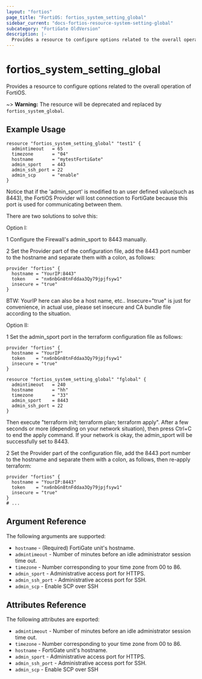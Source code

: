 ```yaml
---
layout: "fortios"
page_title: "FortiOS: fortios_system_setting_global"
sidebar_current: "docs-fortios-resource-system-setting-global"
subcategory: "FortiGate OldVersion"
description: |-
  Provides a resource to configure options related to the overall operation of FortiOS.
---
```


# fortios_system_setting_global

Provides a resource to configure options related to the overall operation of FortiOS.

~> **Warning:** The resource will be deprecated and replaced by `fortios_system_global`.

## Example Usage

```hcl
resource "fortios_system_setting_global" "test1" {
  admintimeout   = 65
  timezone       = "04"
  hostname       = "mytestFortiGate"
  admin_sport    = 443
  admin_ssh_port = 22
  admin_scp      = "enable"
}
```

Notice that if the 'admin_sport' is modified to an user defined value(such as 8443), the FortiOS Provider will lost connection to FortiGate because this port is used for communicating between them.

There are two solutions to solve this:

Option I:

1 Configure the Firewall's admin_sport to 8443 manually.

2 Set the Provider part of the configuration file, add the 8443 port number to the hostname and separate them with a colon, as follows:

```hcl
provider "fortios" {
  hostname = "YourIP:8443"
  token    = "nx6nbGn8tnFddaa3Qy79jpjfsyw1"
  insecure = "true"
}
```

BTW: YourIP here can also be a host name, etc.. Insecure="true" is just for convenience, in actual use, please set insecure and CA bundle file according to the situation.

Option II:

1 Set the admin_sport port in the terraform configuration file as follows:

```hcl
provider "fortios" {
  hostname = "YourIP"
  token    = "nx6nbGn8tnFddaa3Qy79jpjfsyw1"
  insecure = "true"
}

resource "fortios_system_setting_global" "fglobal" {
  admintimeout   = 240
  hostname       = "hh"
  timezone       = "33"
  admin_sport    = 8443
  admin_ssh_port = 22
}
```

Then execute "terraform init; terraform plan; terraform apply". After a few seconds or more (depending on your network situation), then press Ctrl+C to end the apply command. If your network is okay, the admin_sport will be successfully set to 8443.

2 Set the Provider part of the configuration file, add the 8443 port number to the hostname and separate them with a colon, as follows, then re-apply terraform:

```hcl
provider "fortios" {
  hostname = "YourIP:8443"
  token    = "nx6nbGn8tnFddaa3Qy79jpjfsyw1"
  insecure = "true"
}
# ...
```


## Argument Reference
The following arguments are supported:

* `hostname` - (Required) FortiGate unit's hostname.
* `admintimeout` - Number of minutes before an idle administrator session time out.
* `timezone` - Number corresponding to your time zone from 00 to 86.
* `admin_sport` - Administrative access port for HTTPS.
* `admin_ssh_port` - Administrative access port for SSH.
* `admin_scp` - Enable SCP over SSH

## Attributes Reference
The following attributes are exported:

* `admintimeout` - Number of minutes before an idle administrator session time out.
* `timezone` - Number corresponding to your time zone from 00 to 86.
* `hostname` - FortiGate unit's hostname.
* `admin_sport` - Administrative access port for HTTPS.
* `admin_ssh_port` - Administrative access port for SSH.
* `admin_scp` - Enable SCP over SSH
